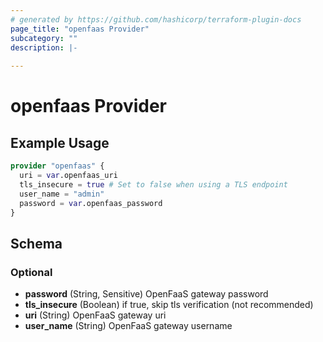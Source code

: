 ```yaml
---
# generated by https://github.com/hashicorp/terraform-plugin-docs
page_title: "openfaas Provider"
subcategory: ""
description: |-
  
---
```


# openfaas Provider



## Example Usage

```terraform
provider "openfaas" {
  uri = var.openfaas_uri
  tls_insecure = true # Set to false when using a TLS endpoint
  user_name = "admin"
  password = var.openfaas_password
}
```

<!-- schema generated by tfplugindocs -->
## Schema

### Optional

- **password** (String, Sensitive) OpenFaaS gateway password
- **tls_insecure** (Boolean) if true, skip tls verification (not recommended)
- **uri** (String) OpenFaaS gateway uri
- **user_name** (String) OpenFaaS gateway username
